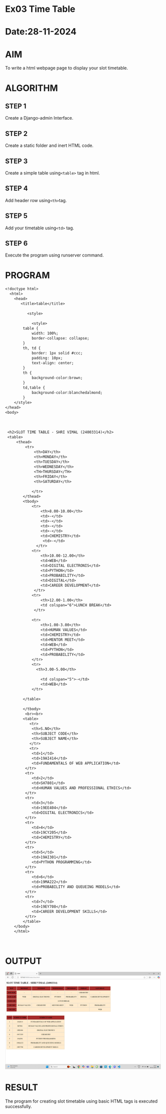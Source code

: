 # Ex03 Time Table
# Date:28-11-2024
# AIM
To write a html webpage page to display your slot timetable.

# ALGORITHM
## STEP 1
Create a Django-admin Interface.

## STEP 2
Create a static folder and inert HTML code.

## STEP 3
Create a simple table using` <table> ` tag in html.

## STEP 4
Add header row using` <th> `tag.

## STEP 5
Add your timetable using` <td> ` tag.

## STEP 6
Execute the program using runserver command.

# PROGRAM

```
<!doctype html>
  <html>
    <head>
	   <title>table</title>
	   
	      <style>
		  
		    <style>
        table {
            width: 100%;
            border-collapse: collapse;
        }
        th, td {
            border: 1px solid #ccc;
            padding: 10px;
            text-align: center;
        }
        th {
            background-color:brown;
        }
		td,table {
            background-color:blanchedalmond;
        }
    </style>
</head>
<body>
      

    
 <h2>SLOT TIME TABLE - SHRI VIMAL (24003314)</h2>
 <table>
     <thead>
         <tr>
             <th>DAY</th>
             <th>MONDAY</th>
             <th>TUESDAY</th>
             <th>WEDNESDAY</th>
             <TH>THURSDAY</TH>
             <th>FRIDAY</th>
             <th>SATURDAY</th>
			
            </tr>
        </thead>
        <tbody>
            <tr>
                <th>8.00-10.00</th>
                <td>-</td>
                <td>-</td>
                <td>-</td>
                <td>-</td>
                <td>CHEMISTRY</td>
                 <td>-</td>
              </tr>
            <tr>
                <th>10.00-12.00</th>
                <td>WEB</td>
                <td>DIGITAL ELECTRONIS</td>
                <td>PYTHON</td>
                <td>PROBABILITY</td>
                <td>DIGITAL</td>
                <td>CAREER DEVELOPMENT</td>
             </tr>
            <tr>
                <th>12.00-1.00</th>
                <td colspan="6">LUNCH BREAK</td>
             </tr>
           
            <tr>
                <th>1.00-3.00</th>
                <td>HUMAN VALUES</td>
                <td>CHEMISTRY</td>
                <td>MENTOR MEET</td>
                <td>WEB</td>
                <td>PYTHON</td>
                <td>PROBABILITY</td>  
            </tr>
            <tr>
              <th>3.00-5.00</th>
              
                <td colspan="5">-</td>
                <td>WEB</td>
            </tr>
              
        </table>
            
        </tbody>
         <br><br>
        <table>
           <tr>
            <th>S.NO</th>
            <th>SUBJECT CODE</th>
            <th>SUBJECT NAME</th>
           </tr>
           <tr>
            <td>1</td>
            <td>19AI414</td>
            <td>FUNDAMENTALS OF WEB APPLICATION</td>
         </tr>
         <tr>
            <td>2</td>
            <td>SH7801</td>
            <td>HUMAN VALUES AND PROFESSIONAL ETHICS</td>
         </tr>
         <tr>
            <td>3</td>
            <td>19EE404</td>
            <td>DIGITAL ELECTRONICS</td>
         </tr>
         <tr>
            <td>4</td>
            <td>19CY205</td>
            <td>CHEMISTRY</td>
         </tr>
         <tr>
            <td>5</td>
            <td>19AI301</td>
            <td>PYTHON PROGRAMMING</td>
         </tr>
         <tr>
            <td>6</td>
            <td>19MA222</td>
            <td>PROBABILITY AND QUEUEING MODELS</td>
         </tr>
         <tr>
            <td>7</td>
            <td>19EY708</td>
            <td>CAREER DEVELOPMENT SKILLS</td>
         </tr>    
        </table>
    </body>
    </html>
           
           
```
# OUTPUT

![alt text](<Screenshot (2).png>)

# RESULT
The program for creating slot timetable using basic HTML tags is executed successfully.
